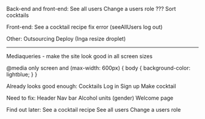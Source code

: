 
Back-end and front-end:
See all users
Change a users role
??? Sort cocktails

Front-end:
See a cocktail recipe
fix error (seeAllUsers log out)

Other:
Outsourcing
Deploy (Inga resize droplet)

------------------------------------------------------------------------------------------

Mediaqueries - make the site look good in all screen sizes

@media only screen and (max-width: 600px) {
  body {
    background-color: lightblue;
  }
}

Already looks good enough:
Cocktails
Log in
Sign up
Make cocktail

Need to fix:
Header
Nav bar
Alcohol units (gender)
Welcome page

Find out later:
See a cocktail recipe
See all users
Change a users role
